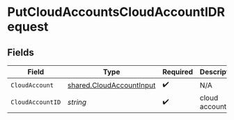 # PutCloudAccountsCloudAccountIDRequest


## Fields

| Field                                                                       | Type                                                                        | Required                                                                    | Description                                                                 |
| --------------------------------------------------------------------------- | --------------------------------------------------------------------------- | --------------------------------------------------------------------------- | --------------------------------------------------------------------------- |
| `CloudAccount`                                                              | [shared.CloudAccountInput](../../../pkg/models/shared/cloudaccountinput.md) | :heavy_check_mark:                                                          | N/A                                                                         |
| `CloudAccountID`                                                            | *string*                                                                    | :heavy_check_mark:                                                          | cloud account ID                                                            |
